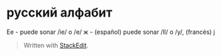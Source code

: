 # русский алфабит

Ee - puede sonar /ie/ o /e/
ж - (español) puede sonar /ll/ o /y/, (francés) j 


> Written with [StackEdit](https://stackedit.io/).
<!--stackedit_data:
eyJoaXN0b3J5IjpbLTkzMTU3MjM1MF19
-->